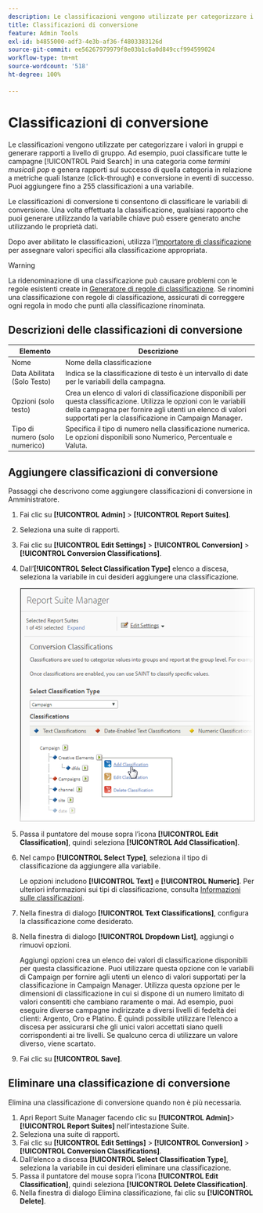 ```yaml
---
description: Le classificazioni vengono utilizzate per categorizzare i valori in gruppi e generare rapporti a livello di gruppo. Ad esempio, puoi classificare tutte le campagne di ricerca a pagamento in una categoria come i termini della musica pop e generare rapporti sul successo di tale categoria in relazione a metriche quali Istanze (click-through) e conversione in eventi di successo.
title: Classificazioni di conversione
feature: Admin Tools
exl-id: b4855000-adf3-4e3b-af36-f4803383126d
source-git-commit: ee56267979979f8e03b1c6a0d849ccf994599024
workflow-type: tm+mt
source-wordcount: '518'
ht-degree: 100%

---
```


# Classificazioni di conversione

Le classificazioni vengono utilizzate per categorizzare i valori in gruppi e generare rapporti a livello di gruppo. Ad esempio, puoi classificare tutte le campagne [!UICONTROL Paid Search] in una categoria come *termini musicali pop* e genera rapporti sul successo di quella categoria in relazione a metriche quali Istanze (click-through) e conversione in eventi di successo. Puoi aggiungere fino a 255 classificazioni a una variabile.

Le classificazioni di conversione ti consentono di classificare le variabili di conversione. Una volta effettuata la classificazione, qualsiasi rapporto che puoi generare utilizzando la variabile chiave può essere generato anche utilizzando le proprietà dati.

Dopo aver abilitato le classificazioni, utilizza l’[Importatore di classificazione](/help/components/classifications/importer/c-working-with-saint.md) per assegnare valori specifici alla classificazione appropriata.

>[!WARNING]
>
>La ridenominazione di una classificazione può causare problemi con le regole esistenti create in [Generatore di regole di classificazione](/help/components/classifications/crb/classification-rule-builder.md). Se rinomini una classificazione con regole di classificazione, assicurati di correggere ogni regola in modo che punti alla classificazione rinominata.

## Descrizioni delle classificazioni di conversione

| Elemento | Descrizione |
| --- | --- |
| Nome | Nome della classificazione |
| Data Abilitata (Solo Testo) | Indica se la classificazione di testo è un intervallo di date per le variabili della campagna. |
| Opzioni (solo testo) | Crea un elenco di valori di classificazione disponibili per questa classificazione. Utilizza le opzioni con le variabili della campagna per fornire agli utenti un elenco di valori supportati per la classificazione in Campaign Manager. |
| Tipo di numero (solo numerico) | Specifica il tipo di numero nella classificazione numerica. Le opzioni disponibili sono Numerico, Percentuale e Valuta. |

## Aggiungere classificazioni di conversione

Passaggi che descrivono come aggiungere classificazioni di conversione in Amministratore.

1. Fai clic su **[!UICONTROL Admin]** > **[!UICONTROL Report Suites]**.
1. Seleziona una suite di rapporti.
1. Fai clic su **[!UICONTROL Edit Settings]** > **[!UICONTROL Conversion]** > **[!UICONTROL Conversion Classifications]**.
1. Dall’**[!UICONTROL Select Classification Type]** elenco a discesa, seleziona la variabile in cui desideri aggiungere una classificazione.

   ![Informazioni sul passaggio](../assets/sub_class_create.png)

1. Passa il puntatore del mouse sopra l’icona **[!UICONTROL Edit Classification]**, quindi seleziona **[!UICONTROL Add Classification]**.
1. Nel campo **[!UICONTROL Select Type]**, seleziona il tipo di classificazione da aggiungere alla variabile.

   Le opzioni includono **[!UICONTROL Text]** e **[!UICONTROL Numeric]**. Per ulteriori informazioni sui tipi di classificazione, consulta [Informazioni sulle classificazioni](/help/components/classifications/c-classifications.md).
1. Nella finestra di dialogo **[!UICONTROL Text Classifications]**, configura la classificazione come desiderato.

1. Nella finestra di dialogo **[!UICONTROL Dropdown List]**, aggiungi o rimuovi opzioni.

   Aggiungi opzioni crea un elenco dei valori di classificazione disponibili per questa classificazione. Puoi utilizzare questa opzione con le variabili di Campaign per fornire agli utenti un elenco di valori supportati per la classificazione in Campaign Manager. Utilizza questa opzione per le dimensioni di classificazione in cui si dispone di un numero limitato di valori consentiti che cambiano raramente o mai. Ad esempio, puoi eseguire diverse campagne indirizzate a diversi livelli di fedeltà dei clienti: Argento, Oro e Platino. È quindi possibile utilizzare l’elenco a discesa per assicurarsi che gli unici valori accettati siano quelli corrispondenti ai tre livelli. Se qualcuno cerca di utilizzare un valore diverso, viene scartato.

1. Fai clic su **[!UICONTROL Save]**.

## Eliminare una classificazione di conversione

Elimina una classificazione di conversione quando non è più necessaria.

1. Apri Report Suite Manager facendo clic su **[!UICONTROL Admin]**> **[!UICONTROL Report Suites]** nell’intestazione Suite.
1. Seleziona una suite di rapporti.
1. Fai clic su **[!UICONTROL Edit Settings]** > **[!UICONTROL Conversion]** > **[!UICONTROL Conversion Classifications]**.
1. Dall’elenco a discesa **[!UICONTROL Select Classification Type]**, seleziona la variabile in cui desideri eliminare una classificazione.
1. Passa il puntatore del mouse sopra l’icona **[!UICONTROL Edit Classification]**, quindi seleziona **[!UICONTROL Delete Classification]**.
1. Nella finestra di dialogo Elimina classificazione, fai clic su **[!UICONTROL Delete]**.
